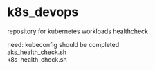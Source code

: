 # k8s_devops
repository for kubernetes workloads healthcheck  <br>
  
need: kubeconfig should be completed  <br>
aks_health_check.sh  <br>
k8s_health_check.sh  <br>
